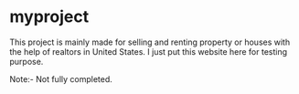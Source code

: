 # myproject
This project is mainly made for selling and renting property or houses with the help of realtors in United States.
I just put this website here for testing purpose.

Note:- Not fully completed.
